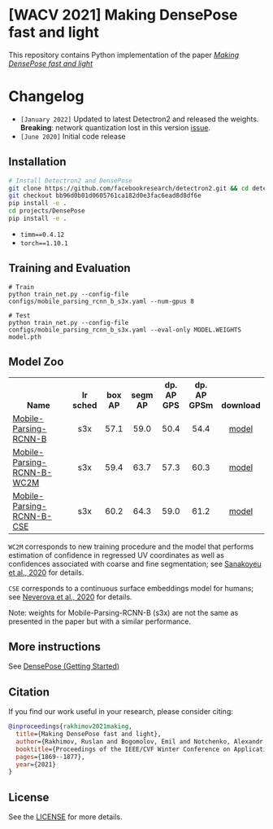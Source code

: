 # \[WACV 2021\] Making DensePose fast and light

This repository contains Python implementation of the paper [_Making DensePose fast and
light_](http://arxiv.org/abs/2006.15190)

# Changelog

- `[January 2022]` Updated to latest Detectron2 and released the weights. **Breaking**: network quantization lost in this version [issue](https://github.com/zetyquickly/DensePoseFnL/issues/17).
- `[June 2020]` Initial code release

## Installation

```bash
# Install Detectron2 and DensePose
git clone https://github.com/facebookresearch/detectron2.git && cd detectron2
git checkout bb96d0b01d0605761ca182d0e3fac6ead8d8df6e
pip install -e .
cd projects/DensePose
pip install -e .
```

* `timm==0.4.12`
* `torch==1.10.1`

## Training and Evaluation

```
# Train
python train_net.py --config-file configs/mobile_parsing_rcnn_b_s3x.yaml --num-gpus 8

# Test
python train_net.py --config-file configs/mobile_parsing_rcnn_b_s3x.yaml --eval-only MODEL.WEIGHTS model.pth
```

## <a name="ModelZoo"></a> Model Zoo

<table><tbody>
<!-- START TABLE -->
<!-- TABLE HEADER -->
<th valign="bottom">Name</th>
<th valign="bottom">lr<br/>sched</th>
<th valign="bottom">box<br/>AP</th>
<th valign="bottom">segm<br/>AP</th>
<th valign="bottom">dp. AP<br/>GPS</th>
<th valign="bottom">dp. AP<br/>GPSm</th>
<th valign="bottom">download</th>
<!-- TABLE BODY -->
<!-- ROW: Mobile-Parsing-RCNN-B -->
<tr><td align="left"><a href="../configs/mobile_parsing_rcnn_b_s3x.yaml">Mobile-Parsing-RCNN-B</a></td>
<td align="center">s3x</td>
<td align="center">57.1</td>
<td align="center">59.0</td>
<td align="center">50.4</td>
<td align="center">54.4</td>
<td align="center"><a href="https://drive.google.com/file/d/1yC5QBT0fYmMrI40RhrA3nB5Pa-F7XpFt/view?usp=sharing">model</a></td>
</tr>
<!-- ROW: Mobile-Parsing-RCNN-B-WC2M -->
<tr><td align="left"><a href="../configs/mobile_parsing_rcnn_b_wc2m_s3x.yaml">Mobile-Parsing-RCNN-B-WC2M</a></td>
<td align="center">s3x</td>
<td align="center">59.4</td>
<td align="center">63.7</td>
<td align="center">57.3</td>
<td align="center">60.3</td>
<td align="center"><a href="https://drive.google.com/file/d/1yEBH7ArbadycdSW-Yk1rM5Hl0v3HE7_V/view?usp=sharing">model</a></td>
</tr>
<!-- ROW: Mobile-Parsing-RCNN-B-CSE -->
<tr><td align="left"><a href="../configs/mobile_parsing_rcnn_b_cse_s3x.yaml">Mobile-Parsing-RCNN-B-CSE</a></td>
<td align="center">s3x</td>
<td align="center">60.2</td>
<td align="center">64.3</td>
<td align="center">59.0</td>
<td align="center">61.2</td>
<td align="center"><a href="https://drive.google.com/file/d/1yfZuM8git92NFVEP2PtjBeMyJuXSeLj3/view?usp=sharing">model</a></td>
</tr>
</tbody></table>

`WC2M` corresponds to new training procedure and the model that performs estimation of confidence in regressed UV
coordinates as well as confidences associated with coarse and fine segmentation;
see [Sanakoyeu et al., 2020](https://arxiv.org/pdf/2003.00080.pdf) for details.

`CSE` corresponds to a continuous surface embeddings model for humans;
see [Neverova et al., 2020](https://arxiv.org/abs/2011.12438) for details.

Note: weights for Mobile-Parsing-RCNN-B (s3x) are not the same as presented in the paper but with a similar performance.

## More instructions

See [ DensePose (Getting Started) ](https://github.com/facebookresearch/detectron2/blob/bb96d0b01d0605761ca182d0e3fac6ead8d8df6e/projects/DensePose/doc/GETTING_STARTED.md)

## Citation

If you find our work useful in your research, please consider citing:

```BibTeX
@inproceedings{rakhimov2021making,
  title={Making DensePose fast and light},
  author={Rakhimov, Ruslan and Bogomolov, Emil and Notchenko, Alexandr and Mao, Fung and Artemov, Alexey and Zorin, Denis and Burnaev, Evgeny},
  booktitle={Proceedings of the IEEE/CVF Winter Conference on Applications of Computer Vision},
  pages={1869--1877},
  year={2021}
}
```

## License

See the [LICENSE](LICENSE) for more details.
